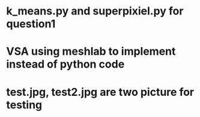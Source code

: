 # k_means.py and superpixiel.py for question1
# VSA using meshlab to implement instead of python code
# test.jpg, test2.jpg are two picture for testing
